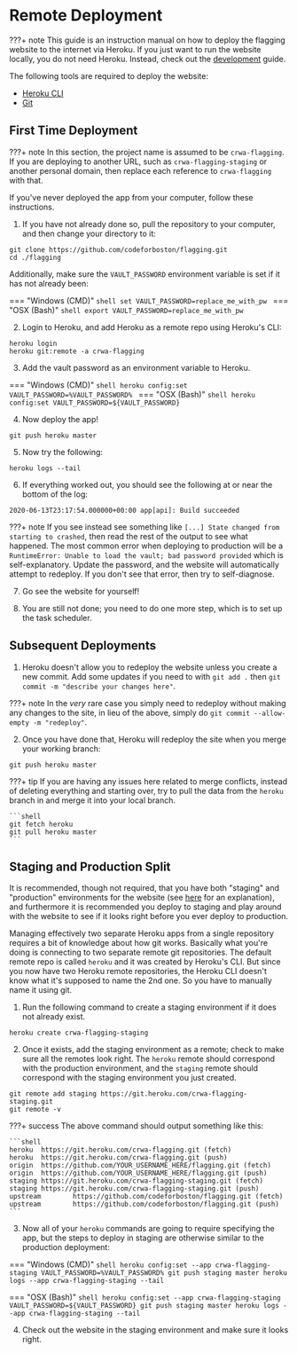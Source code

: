 # Remote Deployment

???+ note
    This guide is an instruction manual on how to deploy the flagging website to the internet via Heroku. If you just want to run the website locally, you do not need Heroku. Instead, check out the [development](/development) guide.

The following tools are required to deploy the website:

- [Heroku CLI](https://devcenter.heroku.com/articles/heroku-cli)
- [Git](https://git-scm.com/book/en/v2/Getting-Started-Installing-Git)

## First Time Deployment

???+ note
    In this section, the project name is assumed to be `crwa-flagging`. If you are deploying to another URL, such as `crwa-flagging-staging` or another personal domain, then replace each reference to `crwa-flagging` with that.

If you've never deployed the app from your computer, follow these instructions.

1. If you have not already done so, pull the repository to your computer, and then change your directory to it:

```shell
git clone https://github.com/codeforboston/flagging.git
cd ./flagging
```

  Additionally, make sure the `VAULT_PASSWORD` environment variable is set if it has not already been:
  
=== "Windows (CMD)"
    ```shell
    set VAULT_PASSWORD=replace_me_with_pw
    ```
=== "OSX (Bash)"
    ```shell
    export VAULT_PASSWORD=replace_me_with_pw
    ```

2. Login to Heroku, and add Heroku as a remote repo using Heroku's CLI:

```shell
heroku login
heroku git:remote -a crwa-flagging
```

3. Add the vault password as an environment variable to Heroku.

=== "Windows (CMD)"
    ```shell
    heroku config:set VAULT_PASSWORD=%VAULT_PASSWORD%
    ```
=== "OSX (Bash)"
    ```shell
    heroku config:set VAULT_PASSWORD=${VAULT_PASSWORD}
    ```

4. Now deploy the app!

```shell
git push heroku master
```

5. Now try the following:

```shell
heroku logs --tail
```

6. If everything worked out, you should see the following at or near the bottom of the log:

```
2020-06-13T23:17:54.000000+00:00 app[api]: Build succeeded
```

???+ note
    If you see instead see something like `[...] State changed from starting to crashed`, then read the rest of the output to see what happened. The most common error when deploying to production will be a `RuntimeError: Unable to load the vault; bad password provided` which is self-explanatory. Update the password, and the website will automatically attempt to redeploy. If you don't see that error, then try to self-diagnose.

7. Go see the website for yourself!

8. You are still not done; you need to do one more step, which is to set up the task scheduler.

## Subsequent Deployments

1. Heroku doesn't allow you to redeploy the website unless you create a new commit. Add some updates if you need to with `git add .` then `git commit -m "describe your changes here"`.

???+ note
    In the _very_ rare case you simply need to redeploy without making any changes to the site, in lieu of the above, simply do `git commit --allow-empty -m "redeploy"`.

2. Once you have done that, Heroku will redeploy the site when you merge your working branch:

```shell
git push heroku master
```

???+ tip
    If you are having any issues here related to merge conflicts, instead of deleting everything and starting over, try to pull the data from the `heroku` branch in and merge it into your local branch.
    
    ```shell
    git fetch heroku
    git pull heroku master
    ```

## Staging and Production Split

It is recommended, though not required, that you have both "staging" and "production" environments for the website (see [here](https://en.wikipedia.org/wiki/Deployment_environment#Staging) for an explanation), and furthermore it is recommended you deploy to staging and play around with the website to see if it looks right before you ever deploy to production.

Managing effectively two separate Heroku apps from a single repository requires a bit of knowledge about how git works. Basically what you're doing is connecting to two separate remote git repositories. The default remote repo is called `heroku` and it was created by Heroku's CLI. But since you now have two Heroku remote repositories, the Heroku CLI doesn't know what it's supposed to name the 2nd one. So you have to manually name it using git.

1. Run the following command to create a staging environment if it does not already exist.

```shell
heroku create crwa-flagging-staging
```

2. Once it exists, add the staging environment as a remote; check to make sure all the remotes look right. The `heroku` remote should correspond with the production environment, and the `staging` remote should correspond with the staging environment you just created.

```shell
git remote add staging https://git.heroku.com/crwa-flagging-staging.git
git remote -v
```

???+ success
    The above command should output something like this:
  
    ```shell
    heroku  https://git.heroku.com/crwa-flagging.git (fetch)
    heroku  https://git.heroku.com/crwa-flagging.git (push)
    origin  https://github.com/YOUR_USERNAME_HERE/flagging.git (fetch)
    origin  https://github.com/YOUR_USERNAME_HERE/flagging.git (push)
    staging https://git.heroku.com/crwa-flagging-staging.git (fetch)
    staging https://git.heroku.com/crwa-flagging-staging.git (push)
    upstream        https://github.com/codeforboston/flagging.git (fetch)
    upstream        https://github.com/codeforboston/flagging.git (push)
    ```

3. Now all of your `heroku` commands are going to require specifying the app, but the steps to deploy in staging are otherwise similar to the production deployment:


=== "Windows (CMD)"
    ```shell
    heroku config:set --app crwa-flagging-staging VAULT_PASSWORD=%VAULT_PASSWORD%
    git push staging master
    heroku logs --app crwa-flagging-staging --tail
    ```

=== "OSX (Bash)"
    ```shell
    heroku config:set --app crwa-flagging-staging VAULT_PASSWORD=${VAULT_PASSWORD}
    git push staging master
    heroku logs --app crwa-flagging-staging --tail
    ```

4. Check out the website in the staging environment and make sure it looks right.
